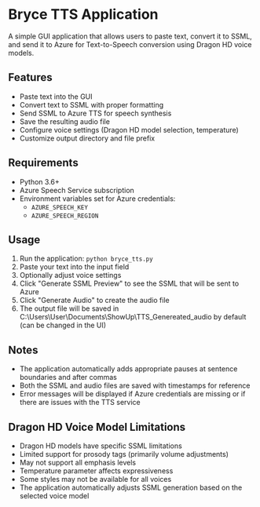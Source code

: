 # Bryce TTS Application

A simple GUI application that allows users to paste text, convert it to SSML, and send it to Azure for Text-to-Speech conversion using Dragon HD voice models.

## Features

- Paste text into the GUI
- Convert text to SSML with proper formatting
- Send SSML to Azure TTS for speech synthesis
- Save the resulting audio file
- Configure voice settings (Dragon HD model selection, temperature)
- Customize output directory and file prefix

## Requirements

- Python 3.6+
- Azure Speech Service subscription
- Environment variables set for Azure credentials:
  - `AZURE_SPEECH_KEY`
  - `AZURE_SPEECH_REGION`

## Usage

1. Run the application: `python bryce_tts.py`
2. Paste your text into the input field
3. Optionally adjust voice settings
4. Click "Generate SSML Preview" to see the SSML that will be sent to Azure
5. Click "Generate Audio" to create the audio file
6. The output file will be saved in C:\Users\User\Documents\ShowUp\TTS_Genereated_audio by default (can be changed in the UI)

## Notes

- The application automatically adds appropriate pauses at sentence boundaries and after commas
- Both the SSML and audio files are saved with timestamps for reference
- Error messages will be displayed if Azure credentials are missing or if there are issues with the TTS service

## Dragon HD Voice Model Limitations

- Dragon HD models have specific SSML limitations
- Limited support for prosody tags (primarily volume adjustments)
- May not support all emphasis levels
- Temperature parameter affects expressiveness
- Some styles may not be available for all voices
- The application automatically adjusts SSML generation based on the selected voice model
